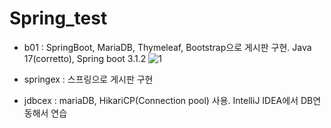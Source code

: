 # Spring_test

- b01 : SpringBoot, MariaDB, Thymeleaf, Bootstrap으로 게시판 구현. Java 17(corretto), Spring boot 3.1.2
![1](https://github.com/Sujin-Lim/Spring_test/assets/121391614/06f632a9-3a3e-4c44-977b-5363627849ed)


- springex : 스프링으로 게시판 구현

- jdbcex : mariaDB, HikariCP(Connection pool) 사용. IntelliJ IDEA에서 DB연동해서 연습
